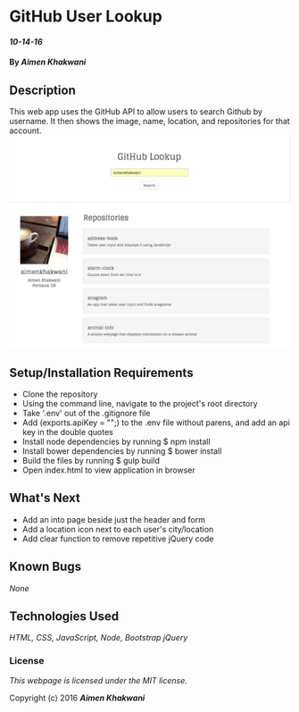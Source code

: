 # GitHub User Lookup

#### _10-14-16_

#### By _**Aimen Khakwani**_

## Description

This web app uses the GitHub API to allow users to search Github by username. It then shows the image, name, location, and repositories for that account.
<img src="screenshot.png" alt="a screenshot of the site">

## Setup/Installation Requirements

* Clone the repository
* Using the command line, navigate to the project's root directory
* Take '.env' out of the .gitignore file
* Add (exports.apiKey = "";) to the .env file without parens, and add an api key in the double quotes
* Install node dependencies by running $ npm install
* Install bower dependencies by running $ bower install
* Build the files by running $ gulp build
* Open index.html to view application in browser

## What's Next

* Add an into page beside just the header and form
* Add a location icon next to each user's city/location
* Add clear function to remove repetitive jQuery code

## Known Bugs

_None_

## Technologies Used

_HTML,
CSS,
JavaScript,
Node,
Bootstrap
jQuery_

### License

*This webpage is licensed under the MIT license.*

Copyright (c) 2016 **_Aimen Khakwani_**
